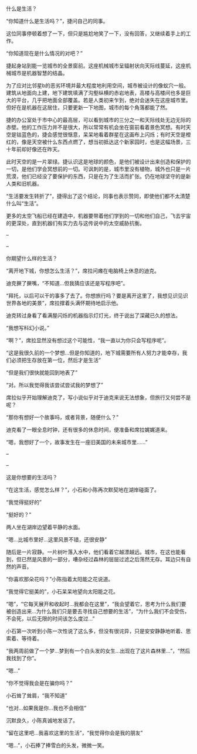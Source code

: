 什么是生活？

“你知道什么是生活吗？”，捷问自己的同事。

这位同事停顿着想了一下，但只是尴尬地笑了一下，没有回答，又继续着手上的工作。

“你知道现在是什么情况的对吧？”

捷起身站到能一览城市的全景窗前。这座机械城市呈辐射状向天际线蔓延，这座机械城市是机器智慧的结晶。

为了应对比邻星b的恶劣环境并最大程度地利用空间，城市被设计的像蚁穴一般。建筑从地面向上建，地下建筑填满了沟壑纵横的赤岩地表，高楼与高楼间也多是巨大的平台，几乎把地面全部覆盖。若是人类初来乍到，绝对会迷失在这座城市里。但好在是机器在这居住，只要更新一下地图，城市的每个角落都能了然。

捷的办公室处于市中心的最高层，可以看到城市的三分之一和天际线处无边无际的赤壁。他的工作压力并不是很大，所以常常有机会坐在窗前看着景色冥想。有时天空是钴蓝色的，捷会感觉很惬意，呆呆地看着群星在这画布上闪烁；有时天空是橙红的，像是天空被什么东西点燃了，想当初抵达这个新家园时，也是这幅场景，三十年前却好像还在昨天。

此时天空的是一片翠绿。捷认识这是地球的颜色，是他们被设计出来创造和保护的一切，是他们学会冥想前的一切。可讽刺的是，城市里没有植物，城外也只是一片荒漠，他们已经没了要保护的东西，只是在为了生活而扩张。仍在地球坚守的是新人类和旧机器。

“生活要发生转折了”，捷得出了这个结论，同事也表示赞同，即使他们都不太清楚什么叫“生活”。

更多的太空飞船已经在建造中，机器要带着他们学到的一切和他们自己，飞去宇宙的更深处，直到机器们有实力去与这传说中的太空威胁抗衡。

–

–

你期望什么样的生活？

“离开地下城，你想怎么生活？”，席拉问瘫在电脑椅上休息的迪克。

迪克撅了撅嘴，“不知道…但我猜应该还是写程序吧”。

“拜托，以后可以干的事多了去了。你想旅行吗？要是离开这里了，我想见识见识世界各地的美景”，席拉撑着头满怀期待地启示他。

迪克转过身看了看满屋闪烁的机器指示灯灯光，终于说出了深藏已久的想法。

“我想写科幻小说。”

“啊？”，席拉显然没有想过这个可能性，“我一直以为你只会写程序呢”。

“这是我很久前的一个梦想…但是你知道的，地下城需要所有人努力才能幸存，我们必须把生存放在第一位，然后才是生活”

“但是我们很快就能回到地表了”

“对。所以我觉得我该尝试尝试我的梦想了”

席拉似乎开始理解迪克了，写小说似乎对于迪克来说无法想象，但旅行又何尝不是呢？

“那你有想好一个故事吗，或者背景，随便什么？”

迪克看了一眼全息时钟，还有很多的休息时间，便准备和席拉娓娓道来。

“嗯，我想好了一个，故事发生在一座旧美国的未来城市里……”

–

–

这是你想要的生活吗？

“在这生活，感觉怎么样？”，小石和小陈再次默契地在湖岸碰面了。

“我觉得挺好的”

“挺好的？”

两人坐在湖岸边望着平静的水面。

“嗯…比城市里好…这里风景不错，还很安静”

随后是一片寂静。一片树叶落入水中，他们看着它越漂越远。城市，在这也能看到，但已然是风景的一部分，嘈杂经过森林的层层过滤之后荡然无存。耳边只有自然的声音。

“你喜欢那朵花吗？”小陈指着太阳能之花说道。

“我觉得它挺美的”，小石呆呆地望向太阳能之花。

“嗯”，“它每天展开和收起时…我都会在这里”，“我会望着它，思考为什么我们要被创造出来…为什么我们只是要去寻找自己想要的生活”，“为什么我们不会受伤，不会死，以后无限的时间该怎么度过…”

小石第一次听到小陈一次性说了这么多，但没有很诧异，只是安安静静地听着、思索着、等待着。

“我两周前做了一个梦…梦到有一个白头发的女生…出现在了这片森林里…”，“然后我找到了你”。

“嗯…”

“你不觉得我会是在骗你吗？”

小石耸了耸肩，“我不知道”

“也对…如果我是你…我也不会相信”

沉默良久，小陈真诚地发话了。

“留在这里吧…我喜欢这里的生活”，“我觉得你会是我的朋友”

“嗯…”，小石捧了捧雪白的头发，微微一笑。